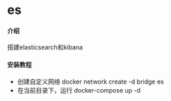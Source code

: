 # es

#### 介绍
搭建elasticsearch和kibana

#### 安装教程
- 创建自定义网络 docker network create -d bridge es
- 在当前目录下，运行 docker-compose up -d